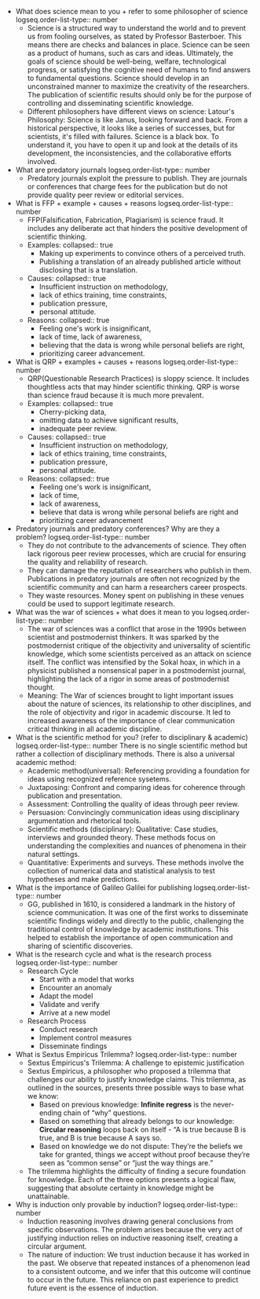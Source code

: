 - What does science mean to you + refer to some philosopher of science
  logseq.order-list-type:: number
	- Science is a structured way to understand the world and to prevent us from fooling ourselves, as stated by Professor Basterboer. This means there are checks and balances in place. Science can be seen as a product of humans, such as cars and ideas. Ultimately, the goals of science should be well-being, welfare, technological progress, or satisfying the cognitive need of humans to find answers to fundamental questions. Science should develop in an unconstrained manner to maximize the creativity of the researchers. The publication of scientific results should only be for the purpose of controlling and disseminating scientific knowledge.
	- Different philosophers have different views on science: 
	  Latour's Philosophy: Science is like Janus, looking forward and back. From a historical perspective, it looks like a series of successes, but for scientists, it's filled with failures. Science is a black box. To understand it, you have to open it up and look at the details of its development, the inconsistencies, and the collaborative efforts involved.
- What are predatory journals
  logseq.order-list-type:: number
	- Predatory journals exploit the pressure to publish. They are journals or conferences that charge fees for the publication but do not provide quality peer review or editorial services.
- What is FFP + example + causes + reasons
  logseq.order-list-type:: number
	- FFP(Falsification, Fabrication, Plagiarism) is science fraud. It includes any deliberate act that hinders the positive development of scientific thinking.
	- Examples:
	  collapsed:: true
		- Making up experiments to convince others of a perceived truth.
		- Publishing a translation of an already published article without disclosing that is a translation.
	- Causes:
	  collapsed:: true
		- Insufficient instruction on methodology,
		- lack of ethics training, time constraints,
		- publication pressure,
		- personal attitude.
	- Reasons:
	  collapsed:: true
		- Feeling one's work is insignificant,
		- lack of time, lack of awareness,
		- believing that the data is wrong while personal beliefs are right,
		- prioritizing career advancement.
- What is QRP + examples + causes + reasons
  logseq.order-list-type:: number
	- QRP(Questionable Research Practices) is sloppy science. It includes thoughtless acts that may hinder scientific thinking. QRP is worse than science fraud because it is much more prevalent.
	- Examples:
	  collapsed:: true
		- Cherry-picking data,
		- omitting data to achieve significant results,
		- inadequate peer review.
	- Causes:
	  collapsed:: true
		- Insufficient instruction on methodology,
		- lack of ethics training, time constraints,
		- publication pressure,
		- personal attitude.
	- Reasons:
	  collapsed:: true
		- Feeling one's work is insignificant,
		- lack of time,
		- lack of awareness,
		- believe that data is wrong while personal beliefs are right and
		- prioritizing career advancement
- Predatory journals and predatory conferences? Why are they a problem?
  logseq.order-list-type:: number
	- They do not contribute to the advancements of science. They often lack rigorous peer review processes, which are crucial for ensuring the quality and reliability of research.
	- They can damage the reputation of researchers who publish in them. Publications in predatory journals are often not recognized by the scientific community and can harm a researchers career prospects.
	- They waste resources. Money spent on publishing in these venues could be used to support legitimate research.
- What was the war of sciences + what does it mean to you
  logseq.order-list-type:: number
	- The war of sciences was a conflict that arose in the 1990s between scientist and postmodernist thinkers. It was sparked by the postmodernist critique of the objectivity and universality of scientific knowledge, which some scientists perceived as an attack on science itself. The conflict was intensified by the Sokal hoax, in which in a physicist published a nonsensical paper in a postmodernist journal, highlighting the lack of a rigor in some areas of postmodernist thought.
	- Meaning: The War of sciences brought to light important issues about the nature of sciences, its relationship to other disciplines, and the role of objectivity and rigor in academic discourse. It led to increased awareness of the importance of clear communication critical thinking in all academic discipline.
- What is the scientific method for you? (refer to disciplinary & academic)
  logseq.order-list-type:: number
  There is no single scientific method but rather a collection of disciplinary methods. There is also a universal academic method:
	- Academic method(universal): Referencing providing a foundation for ideas using recognized reference sysetems.
	- Juxtaposing: Confront and comparing ideas for coherence through publication and presentation.
	- Assessment: Controlling the quality of ideas through peer review.
	- Persuasion: Convincingly communication ideas using disciplinary argumentation and rhetorical tools.
	- Scientific methods (disciplinary): Qualitative: Case studies, interviews and grounded theory. These methods focus on understanding the complexities and nuances of phenomena in their natural settings.
	- Quantitative: Experiments and surveys. These methods involve the collection of numerical data and statistical analysis to test hypotheses and make predictions.
- What is the importance of Galileo Galilei for publishing
  logseq.order-list-type:: number
	- GG, published in 1610, is considered a landmark in the history of science communication. It was one of the first works to disseminate scientific findings widely and directly to the public, challenging the traditional control of knowledge by academic institutions. This helped to establish the importance of open communication and sharing of scientific discoveries.
- What is the research cycle and what is the research process
  logseq.order-list-type:: number
	- Research Cycle
		- Start with a model that works
		- Encounter an anomaly
		- Adapt the model
		- Validate and verify
		- Arrive at a new model
	- Research Process
		- Conduct research
		- Implement control measures
		- Disseminate findings
- What is Sextus Empiricus Trilemma?
  logseq.order-list-type:: number
	- Sextus Empiricus's Trilemma: A challenge to epistemic justification
	- Sextus Empiricus, a philosopher who proposed a trilemma that challenges our ability to justify knowledge claims. This trilemma, as outlined in the sources, presents three possible ways to base what we know:
		- Based on previous knowledge: **Infinite regress** is the never-ending chain of “why” questions.
		- Based on something that already belongs to our knowledge: **Circular reasoning** loops back on itself - “A is true because B is true, and B is true because A says so.
		- Based on knowledge we do not dispute: They’re
		   the beliefs we take for granted, things we accept without proof because
		   they’re seen as “common sense” or “just the way things are.”
	- The trilemma highlights the difficulty of finding a secure foundation for knowledge. Each of the three options presents a logical flaw, suggesting that absolute certainty in knowledge might be unattainable.
- Why is induction only provable by induction?
  logseq.order-list-type:: number
	- Induction reasoning involves drawing general conclusions from specific observations. The problem arises because the very act of justifying induction relies on inductive reasoning itself, creating a circular argument.
	- The nature of induction: We trust induction because it has worked in the past. We observe that repeated instances of a phenomenon lead to a consistent outcome, and we infer that this outcome will continue to occur in the future. This reliance on past experience to predict future event is the essence of induction.